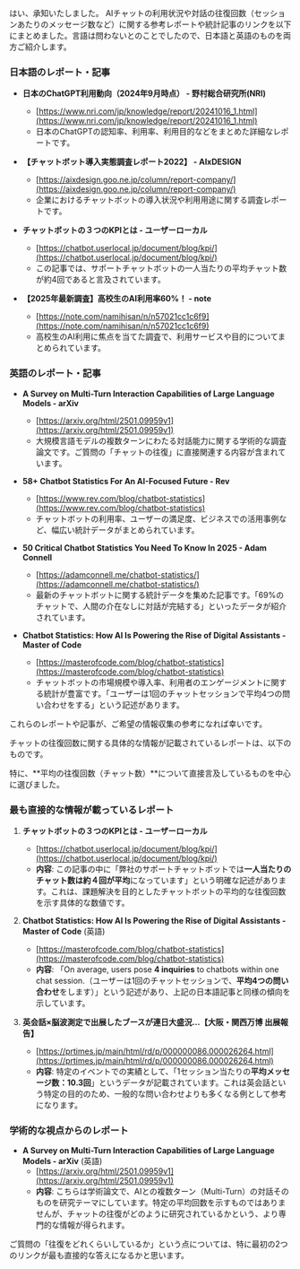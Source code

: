 はい、承知いたしました。
AIチャットの利用状況や対話の往復回数（セッションあたりのメッセージ数など）に関する参考レポートや統計記事のリンクを以下にまとめました。言語は問わないとのことでしたので、日本語と英語のものを両方ご紹介します。

### 日本語のレポート・記事

* **日本のChatGPT利用動向（2024年9月時点） - 野村総合研究所(NRI)**
    * [https://www.nri.com/jp/knowledge/report/20241016_1.html](https://www.nri.com/jp/knowledge/report/20241016_1.html)
    * 日本のChatGPTの認知率、利用率、利用目的などをまとめた詳細なレポートです。

* **【チャットボット導入実態調査レポート2022】 - AIxDESIGN**
    * [https://aixdesign.goo.ne.jp/column/report-company/](https://aixdesign.goo.ne.jp/column/report-company/)
    * 企業におけるチャットボットの導入状況や利用用途に関する調査レポートです。

* **チャットボットの３つのKPIとは - ユーザーローカル**
    * [https://chatbot.userlocal.jp/document/blog/kpi/](https://chatbot.userlocal.jp/document/blog/kpi/)
    * この記事では、サポートチャットボットの一人当たりの平均チャット数が約4回であると言及されています。

* **【2025年最新調査】高校生のAI利用率60%！ - note**
    * [https://note.com/namihisan/n/n57021cc1c6f9](https://note.com/namihisan/n/n57021cc1c6f9)
    * 高校生のAI利用に焦点を当てた調査で、利用サービスや目的についてまとめられています。

### 英語のレポート・記事

* **A Survey on Multi-Turn Interaction Capabilities of Large Language Models - arXiv**
    * [https://arxiv.org/html/2501.09959v1](https://arxiv.org/html/2501.09959v1)
    * 大規模言語モデルの複数ターンにわたる対話能力に関する学術的な調査論文です。ご質問の「チャットの往復」に直接関連する内容が含まれています。

* **58+ Chatbot Statistics For An AI-Focused Future - Rev**
    * [https://www.rev.com/blog/chatbot-statistics](https://www.rev.com/blog/chatbot-statistics)
    * チャットボットの利用率、ユーザーの満足度、ビジネスでの活用事例など、幅広い統計データがまとめられています。

* **50 Critical Chatbot Statistics You Need To Know In 2025 - Adam Connell**
    * [https://adamconnell.me/chatbot-statistics/](https://adamconnell.me/chatbot-statistics/)
    * 最新のチャットボットに関する統計データを集めた記事です。「69%のチャットで、人間の介在なしに対話が完結する」といったデータが紹介されています。

* **Chatbot Statistics: How AI Is Powering the Rise of Digital Assistants - Master of Code**
    * [https://masterofcode.com/blog/chatbot-statistics](https://masterofcode.com/blog/chatbot-statistics)
    * チャットボットの市場規模や導入率、利用者のエンゲージメントに関する統計が豊富です。「ユーザーは1回のチャットセッションで平均4つの問い合わせをする」という記述があります。

これらのレポートや記事が、ご希望の情報収集の参考になれば幸いです。





チャットの往復回数に関する具体的な情報が記載されているレポートは、以下のものです。

特に、**平均の往復回数（チャット数）**について直接言及しているものを中心に選びました。

### 最も直接的な情報が載っているレポート

1.  **チャットボットの３つのKPIとは - ユーザーローカル**
    * [https://chatbot.userlocal.jp/document/blog/kpi/](https://chatbot.userlocal.jp/document/blog/kpi/)
    * **内容**: この記事の中に「弊社のサポートチャットボットでは**一人当たりのチャット数は約４回が平均**になっています」という明確な記述があります。これは、課題解決を目的としたチャットボットの平均的な往復回数を示す具体的な数値です。

2.  **Chatbot Statistics: How AI Is Powering the Rise of Digital Assistants - Master of Code** (英語)
    * [https://masterofcode.com/blog/chatbot-statistics](https://masterofcode.com/blog/chatbot-statistics)
    * **内容**: 「On average, users pose **4 inquiries** to chatbots within one chat session.（ユーザーは1回のチャットセッションで、**平均4つの問い合わせ**をします）」という記述があり、上記の日本語記事と同様の傾向を示しています。

3.  **英会話×脳波測定で出展したブースが連日大盛況...【大阪・関西万博 出展報告】**
    * [https://prtimes.jp/main/html/rd/p/000000086.000026264.html](https://prtimes.jp/main/html/rd/p/000000086.000026264.html)
    * **内容**: 特定のイベントでの実績として、「1セッション当たりの**平均メッセージ数：10.3回**」というデータが記載されています。これは英会話という特定の目的のため、一般的な問い合わせよりも多くなる例として参考になります。

### 学術的な視点からのレポート

* **A Survey on Multi-Turn Interaction Capabilities of Large Language Models - arXiv** (英語)
    * [https://arxiv.org/html/2501.09959v1](https://arxiv.org/html/2501.09959v1)
    * **内容**: こちらは学術論文で、AIとの複数ターン（Multi-Turn）の対話そのものを研究テーマにしています。特定の平均回数を示すものではありませんが、チャットの往復がどのように研究されているかという、より専門的な情報が得られます。

ご質問の「往復をどれくらいしているか」という点については、特に最初の2つのリンクが最も直接的な答えになるかと思います。
